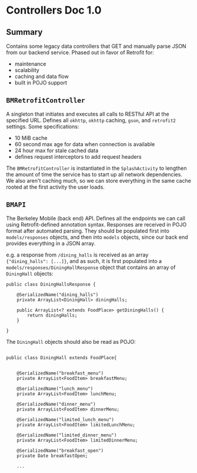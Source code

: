 # Controllers Doc 1.0

## Summary

Contains some legacy data controllers that GET and manually parse JSON from our backend service. Phased
out in favor of Retrofit for:
* maintenance
* scalability
* caching and data flow
* built in POJO support

## `BMRetrofitController`

A singleton that initiates and executes all calls to RESTful API at the specified URL. Defines all
`okhttp`, `okhttp` caching, `gson`, and `retrofit2` settings. Some specifications:
* 10 MiB cache
* 60 second max age for data when connection is available
* 24 hour max for stale cached data
* defines request interceptors to add request headers

The `BMRetrofitController` is instantiated in the `SplashActivity` to lengthen the amount of time the
service has to start up all network dependencies. We also aren't caching much, so we can store everything
in the same cache rooted at the first activity the user loads.

## `BMAPI`

The Berkeley Mobile (back end) API. Defines all the endpoints we can call using Retrofit-defined
annotation syntax. Responses are received in POJO format after automated parsing. They should be populated
first into `models/responses` objects, and then into `models` objects, since our back end provides everything
in a JSON array.

e.g. a response from `/dining_halls` is received as an array `{"dining_halls": [...]}`, and as such, it
is first populated into a `models/responses/DiningHallResponse` object that contains an array of
`DiningHall` objects:

```
public class DiningHallsResponse {

    @SerializedName("dining_halls")
    private ArrayList<DiningHall> diningHalls;

    public ArrayList<? extends FoodPlace> getDiningHalls() {
        return diningHalls;
    }

}
```

The `DiningHall` objects should also be read as POJO:

```

public class DiningHall extends FoodPlace{


    @SerializedName("breakfast_menu")
    private ArrayList<FoodItem> breakfastMenu;

    @SerializedName("lunch_menu")
    private ArrayList<FoodItem> lunchMenu;

    @SerializedName("dinner_menu")
    private ArrayList<FoodItem> dinnerMenu;

    @SerializedName("limited_lunch_menu")
    private ArrayList<FoodItem> limitedLunchMenu;

    @SerializedName("limited_dinner_menu")
    private ArrayList<FoodItem> limitedDinnerMenu;

    @SerializedName("breakfast_open")
    private Date breakfastOpen;

    ...

```

